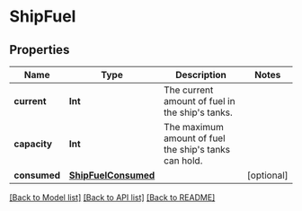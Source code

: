 # ShipFuel

## Properties
Name | Type | Description | Notes
------------ | ------------- | ------------- | -------------
**current** | **Int** | The current amount of fuel in the ship&#39;s tanks. | 
**capacity** | **Int** | The maximum amount of fuel the ship&#39;s tanks can hold. | 
**consumed** | [**ShipFuelConsumed**](ShipFuelConsumed.md) |  | [optional] 

[[Back to Model list]](../README.md#documentation-for-models) [[Back to API list]](../README.md#documentation-for-api-endpoints) [[Back to README]](../README.md)


